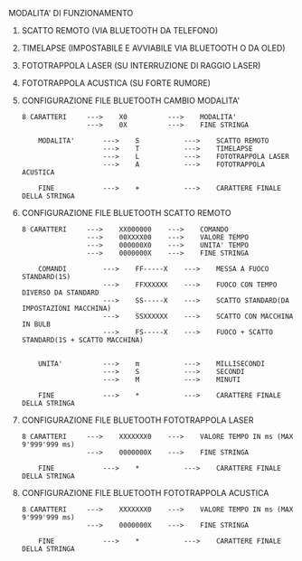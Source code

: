 
MODALITA' DI FUNZIONAMENTO

1.	SCATTO REMOTO (VIA BLUETOOTH DA TELEFONO)
2.	TIMELAPSE (IMPOSTABILE E AVVIABILE VIA BLUETOOTH O DA OLED)
3.	FOTOTRAPPOLA LASER (SU INTERRUZIONE DI RAGGIO LASER)
4. 	FOTOTRAPPOLA ACUSTICA (SU FORTE RUMORE)



0.	CONFIGURAZIONE FILE BLUETOOTH CAMBIO MODALITA'

		8 CARATTERI		--->	X0 			--->	MODALITA'
						--->	0X 			--->	FINE STRINGA

			MODALITA'		--->	S 			---> 	SCATTO REMOTO
							--->	T 			--->	TIMELAPSE
							--->	L 			--->	FOTOTRAPPOLA LASER
							--->	A 			--->	FOTOTRAPPOLA ACUSTICA

			FINE			--->	+			--->	CARATTERE FINALE DELLA STRINGA


1.	CONFIGURAZIONE FILE BLUETOOTH SCATTO REMOTO

		8 CARATTERI 	--->	XX000000  	--->	COMANDO
						--->  	00XXXX00  	--->	VALORE TEMPO
						--->	000000X0	--->	UNITA' TEMPO 
						--->	0000000X	--->	FINE STRINGA
						
			COMANDI			--->	FF-----X	---> 	MESSA A FUOCO STANDARD(1S)
							--->	FFXXXXXX	--->	FUOCO CON TEMPO DIVERSO DA STANDARD
							--->	SS-----X	--->	SCATTO STANDARD(DA IMPOSTAZIONI MACCHINA)
							--->	SSXXXXXX	--->	SCATTO CON MACCHINA IN BULB
							---> 	FS-----X	--->	FUOCO + SCATTO STANDARD(1S + SCATTO MACCHINA)


			UNITA' 			--->	m			--->	MILLISECONDI
							--->	S			--->	SECONDI
							--->	M			--->	MINUTI

			FINE			--->	*			--->	CARATTERE FINALE DELLA STRINGA


3.	CONFIGURAZIONE FILE BLUETOOTH FOTOTRAPPOLA LASER

		8 CARATTERI		--->	XXXXXXX0  	--->	VALORE TEMPO IN ms (MAX 9'999'999 ms)
						--->	0000000X	--->	FINE STRINGA

			FINE			--->	*			--->	CARATTERE FINALE DELLA STRINGA


4.	CONFIGURAZIONE FILE BLUETOOTH FOTOTRAPPOLA ACUSTICA

		8 CARATTERI		--->	XXXXXXX0  	--->	VALORE TEMPO IN ms (MAX 9'999'999 ms)
						--->	0000000X	--->	FINE STRINGA

			FINE			--->	*			--->	CARATTERE FINALE DELLA STRINGA